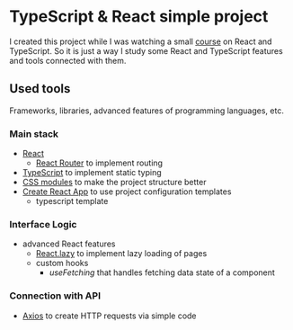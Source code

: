 # TypeScript & React simple project

I created this project while I was watching a small [course](https://youtu.be/92qcfeWxtnY) on React and TypeScript. So it is just a way I study some React and TypeScript features and tools connected with them.

## Used tools 

Frameworks, libraries, advanced features of programming languages, etc.

### Main stack

- [React](https://ru.reactjs.org/)
  - [React Router](https://reactrouter.com/) to implement routing
- [TypeScript](https://www.typescriptlang.org/) to implement static typing
- [CSS modules](https://github.com/css-modules/css-modules) to make the project structure better
- [Create React App](https://create-react-app.dev/) to use project configuration templates
  - typescript template

### Interface Logic
- advanced React features 
  - [React.lazy](https://reactjs.org/docs/react-api.html#reactlazy) to implement lazy loading of pages
  - custom hooks
    - *useFetching* that handles fetching data state of a component

### Connection with API

- [Axios](https://github.com/axios/axios) to create HTTP requests via simple code